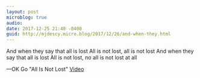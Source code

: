```yaml
---
layout: post
microblog: true
audio: 
date: 2017-12-25 21:40 -0400
guid: http://mjdescy.micro.blog/2017/12/26/and-when-they.html
---
```

And when they say that all is lost
All is not lost, all is not lost
And when they say that all is lost
All is not lost, no all is not lost at all

—OK Go
"All Is Not Lost"
[Video](http://www.youtube.com/watch?v=ur-y7oOto14)
